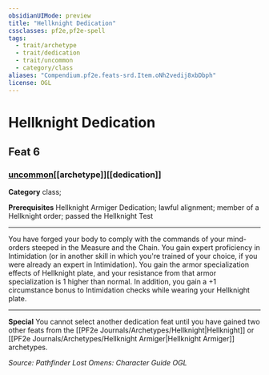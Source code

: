 ```yaml
---
obsidianUIMode: preview
title: "Hellknight Dedication"
cssclasses: pf2e,pf2e-spell
tags:
  - trait/archetype
  - trait/dedication
  - trait/uncommon
  - category/class
aliases: "Compendium.pf2e.feats-srd.Item.oNh2vedij8xbDbph"
license: OGL
---
```

# Hellknight Dedication
## Feat 6
### [uncommon](uncommon "Uncommon Rarity Trait")[[archetype]][[dedication]]

**Category** class; 



**Prerequisites** Hellknight Armiger Dedication; lawful alignment; member of a Hellknight order; passed the Hellknight Test
* * *
You have forged your body to comply with the commands of your mind-orders steeped in the Measure and the Chain. You gain expert proficiency in Intimidation (or in another skill in which you're trained of your choice, if you were already an expert in Intimidation). You gain the armor specialization effects of Hellknight plate, and your resistance from that armor specialization is 1 higher than normal. In addition, you gain a +1 circumstance bonus to Intimidation checks while wearing your Hellknight plate.

* * *

**Special** You cannot select another dedication feat until you have gained two other feats from the [[PF2e Journals/Archetypes/Hellknight|Hellknight]] or [[PF2e Journals/Archetypes/Hellknight Armiger|Hellknight Armiger]] archetypes.

*Source: Pathfinder Lost Omens: Character Guide*
*OGL*